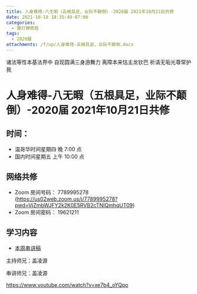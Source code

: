 ```yaml
---
title: 人身难得-八无暇（五根具足，业际不颠倒）-2020届 2021年10月21日共修
date: 2021-10-18 18:35:49-07:00
categories:
  - 慧灯禅修班
tags:
  - 2020届
attachments: /f/up/人身难得-五根具足，业际不颠倒.docx
---
```

诸法等性本基法界中 自现圆满三身游舞力 
离障本来怙主龙钦巴 祈请无垢光尊常护我

# 人身难得-八无暇（五根具足，业际不颠倒）-2020届 2021年10月21日共修

## 时间：

* 温哥华时间星期四 晚 7:00 点
* 国内时间星期五 上午 10:00 点

## 网络共修

* Zoom 房间号码： 7789995278 (<https://us02web.zoom.us/j/7789995278?pwd=VjZmbWJFY2k2K0E5RVB2cTNIQmhqUT09>)
* Zoom 房间密码： 19621211

## 学习内容

* [本周串讲稿](https://s3.ca-central-1.wasabisys.com/hddata/f.huidengchanxiu.net/hdv/f/up/人身难得-五根具足，业际不颠倒.docx)

主持师兄：盖凌源

串讲师兄：盖凌源

<https://www.youtube.com/watch?v=xe7b4_oYQpo>